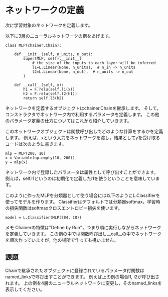 # ネットワークの定義

次に学習対象のネットワークを定義します。

以下に3層のニューラルネットワークの例をあげます。

```
class MLP(chainer.Chain):

    def __init__(self, n_units, n_out):
        super(MLP, self).__init__(
            # the size of the inputs to each layer will be inferred
            l1=L.Linear(None, n_units),  # n_in -> n_units
            l2=L.Linear(None, n_out),  # n_units -> n_out
        )

    def __call__(self, x):
        h1 = F.relu(self.l1(x))
        h2 = F.relu(self.l2(h1))
        return self.l3(h2)
```

ネットワークを定義するオブジェクトはchainer.Chainを継承します。
そして，コンストラクタでネットワーク内で利用するパラメータを定義します。
この他のパラメータ定義の仕方についてはこれから紹介していきます。

このネットワークオブジェクトは関数呼び出しでどのような計算をするかを定義します。
例えば，xという入力をネットワークを渡し，結果としてyを受け取るコードは次のように書きます。

```
mlp = MLP(200, 10)
x = Variable(np.empty(10, 200))
y = mlp(x)
```

ネットワーク内で登録したパラメータは属性として呼び出すことができます。
例えば，self.l1というのは初期化で定義したl1を使うということを意味しています。

このように作ったMLPを分類器として使う場合には以下のようにL.Classifierを使ってモデルを作ります。
Classifierはデフォルトでは分類器softmax，学習時の損失関数はsoftmaxクロスエントロピー損失を使います。

```
model = L.Classifier(MLP(784, 10))
```

メモ
Chainerの特徴は"Define by Run"，つまり順に実行しながらネットワークを定義していきます。
この例の中では関数呼び出し__call__の中でネットワークを順次作っていますが，他の場所で作っても構いません。

## 課題

Chainで継承されたオブジェクトに登録されているパラメータ付関数はnamed_linksで呼び出すことができます。
例えば上の例の場合l1, l2が呼び出されます。
上の例を4層のニューラルネットワークに変更し，そのnamed_linksを表示してください。



